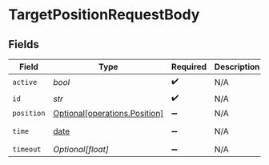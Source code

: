 # TargetPositionRequestBody


## Fields

| Field                                                                | Type                                                                 | Required                                                             | Description                                                          | Example                                                              |
| -------------------------------------------------------------------- | -------------------------------------------------------------------- | -------------------------------------------------------------------- | -------------------------------------------------------------------- | -------------------------------------------------------------------- |
| `active`                                                             | *bool*                                                               | :heavy_check_mark:                                                   | N/A                                                                  |                                                                      |
| `id`                                                                 | *str*                                                                | :heavy_check_mark:                                                   | N/A                                                                  |                                                                      |
| `position`                                                           | [Optional[operations.Position]](../../models/operations/position.md) | :heavy_minus_sign:                                                   | N/A                                                                  |                                                                      |
| `time`                                                               | [date](https://docs.python.org/3/library/datetime.html#date-objects) | :heavy_minus_sign:                                                   | N/A                                                                  | 2017-07-21T17:32:28Z                                                 |
| `timeout`                                                            | *Optional[float]*                                                    | :heavy_minus_sign:                                                   | N/A                                                                  |                                                                      |
